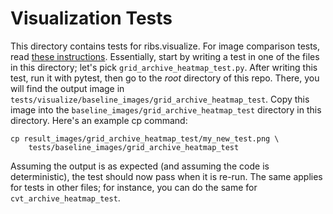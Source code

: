 # Visualization Tests

This directory contains tests for ribs.visualize. For image comparison tests,
read
[these instructions](https://matplotlib.org/stable/devel/testing.html#writing-an-image-comparison-test).
Essentially, start by writing a test in one of the files in this directory;
let's pick `grid_archive_heatmap_test.py`. After writing this test, run it with
pytest, then go to the _root_ directory of this repo. There, you will find the
output image in `tests/visualize/baseline_images/grid_archive_heatmap_test`.
Copy this image into the `baseline_images/grid_archive_heatmap_test` directory
in this directory. Here's an example cp command:

```
cp result_images/grid_archive_heatmap_test/my_new_test.png \
    tests/baseline_images/grid_archive_heatmap_test
```

Assuming the output is as expected (and assuming the code is deterministic), the
test should now pass when it is re-run. The same applies for tests in other
files; for instance, you can do the same for `cvt_archive_heatmap_test`.
